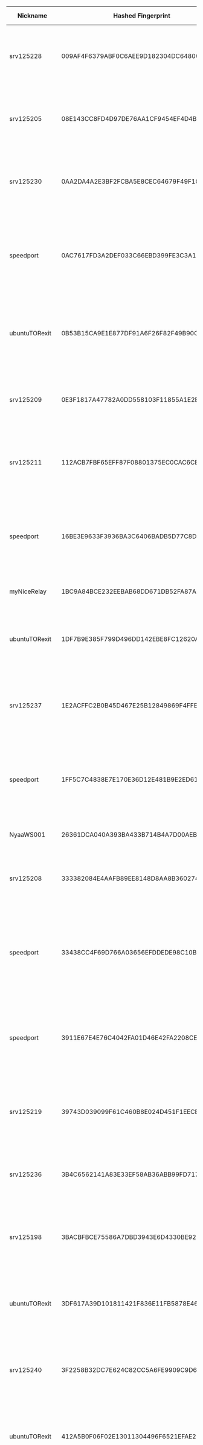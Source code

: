 | Nickname |  Hashed Fingerprint	| Or Addresses | Contact | Running | Flags | Last Seen | First Seen | Last Restarted | Advertised Bandwidth | Platform | Version | Version Status | Recommended Version | Verified hostnames | Exit policy |
|---|---|---|---|---|---|---|---|---|---|---|---|---|---|---|---|
|srv125228 | 009AF4F6379ABF0C6AEE9D182304DC6480CB1CF0 | ["91.235.234.67:9001","[2a10:1fc0:1::28e8:2439]:9001"] | N/A | true | Exit, Running, V2Dir, Valid | 2025-08-13 15:00:00 | 2025-08-13 07:00:00 | 2025-08-13 06:30:06 | 0 | Tor 0.4.8.17 on Linux | 0.4.8.17 | recommended | true | N/A | ["reject 0.0.0.0/8:*","reject 169.254.0.0/16:*","reject 127.0.0.0/8:*","reject 192.168.0.0/16:*","reject 10.0.0.0/8:*","reject 172.16.0.0/12:*","reject 91.235.234.67:*","accept *:*"]|
|srv125205 | 08E143CC8FD4D97DE76AA1CF9454EF4D4BF9FC9B | ["91.235.234.145:9001","[2a10:1fc0:1::7072:6325]:9001"] | N/A | true | Exit, Running, V2Dir, Valid | 2025-08-13 15:00:00 | 2025-08-13 07:00:00 | 2025-08-13 06:30:04 | 0 | Tor 0.4.8.17 on Linux | 0.4.8.17 | recommended | true | N/A | ["reject 0.0.0.0/8:*","reject 169.254.0.0/16:*","reject 127.0.0.0/8:*","reject 192.168.0.0/16:*","reject 10.0.0.0/8:*","reject 172.16.0.0/12:*","reject 91.235.234.145:*","accept *:*"]|
|srv125230 | 0AA2DA4A2E3BF2FCBA5E8CEC64679F49F10ABEAA | ["91.235.234.74:9001","[2a10:1fc0:1::a94d:cec3]:9001"] | N/A | true | Exit, Running, V2Dir, Valid | 2025-08-13 15:00:00 | 2025-08-13 07:00:00 | 2025-08-13 06:30:07 | 0 | Tor 0.4.8.17 on Linux | 0.4.8.17 | recommended | true | N/A | ["reject 0.0.0.0/8:*","reject 169.254.0.0/16:*","reject 127.0.0.0/8:*","reject 192.168.0.0/16:*","reject 10.0.0.0/8:*","reject 172.16.0.0/12:*","reject 91.235.234.74:*","accept *:*"]|
|speedport | 0AC7617FD3A2DEF033C66EBD399FE3C3A11BCB59 | ["146.19.254.165:8443"] | sp33dyInet@proton.me | true | Exit, Running, V2Dir, Valid | 2025-08-13 15:00:00 | 2025-08-13 10:00:00 | 2025-08-13 09:24:09 | 0 | Tor 0.4.8.17 on Linux | 0.4.8.17 | recommended | true | N/A | ["reject 0.0.0.0/8:*","reject 169.254.0.0/16:*","reject 127.0.0.0/8:*","reject 192.168.0.0/16:*","reject 10.0.0.0/8:*","reject 172.16.0.0/12:*","reject 146.19.254.165:*","accept *:20-23","accept *:25","accept *:53","accept *:80","accept *:443","reject *:*"]|
|ubuntuTORexit | 0B53B15CA9E1E877DF91A6F26F82F49B90C74A5F | ["185.240.242.5:8443"] | MaximPetrov@proton.com | true | Exit, Running, V2Dir, Valid | 2025-08-13 15:00:00 | 2025-08-13 10:00:00 | 2025-08-13 09:34:21 | 0 | Tor 0.4.8.17 on Linux | 0.4.8.17 | recommended | true | ["root45.triofilmt.de"] | ["reject 0.0.0.0/8:*","reject 169.254.0.0/16:*","reject 127.0.0.0/8:*","reject 192.168.0.0/16:*","reject 10.0.0.0/8:*","reject 172.16.0.0/12:*","reject 185.240.242.5:*","accept *:80","accept *:443","reject *:*"]|
|srv125209 | 0E3F1817A47782A0DD558103F11855A1E2EA3779 | ["45.129.199.70:9001","[2a10:1fc0:1::c89d:565d]:9001"] | N/A | true | Exit, Running, V2Dir, Valid | 2025-08-13 15:00:00 | 2025-08-13 07:00:00 | 2025-08-13 06:29:57 | 0 | Tor 0.4.8.17 on Linux | 0.4.8.17 | recommended | true | N/A | ["reject 0.0.0.0/8:*","reject 169.254.0.0/16:*","reject 127.0.0.0/8:*","reject 192.168.0.0/16:*","reject 10.0.0.0/8:*","reject 172.16.0.0/12:*","reject 45.129.199.70:*","accept *:*"]|
|srv125211 | 112ACB7FBF65EFF87F08801375EC0CAC6CB17EC8 | ["176.124.32.171:9001","[2a10:1fc0:1::463b:c574]:9001"] | N/A | true | Exit, Running, V2Dir, Valid | 2025-08-13 15:00:00 | 2025-08-13 07:00:00 | 2025-08-13 06:29:58 | 0 | Tor 0.4.8.17 on Linux | 0.4.8.17 | recommended | true | N/A | ["reject 0.0.0.0/8:*","reject 169.254.0.0/16:*","reject 127.0.0.0/8:*","reject 192.168.0.0/16:*","reject 10.0.0.0/8:*","reject 172.16.0.0/12:*","reject 176.124.32.171:*","accept *:*"]|
|speedport | 16BE3E9633F3936BA3C6406BADB5D77C8DD79010 | ["146.19.254.165:9001"] | sp33dyInet@proton.me | true | Exit, Running, V2Dir, Valid | 2025-08-13 15:00:00 | 2025-08-13 10:00:00 | 2025-08-13 09:24:06 | 0 | Tor 0.4.8.17 on Linux | 0.4.8.17 | recommended | true | N/A | ["reject 0.0.0.0/8:*","reject 169.254.0.0/16:*","reject 127.0.0.0/8:*","reject 192.168.0.0/16:*","reject 10.0.0.0/8:*","reject 172.16.0.0/12:*","reject 146.19.254.165:*","accept *:20-23","accept *:25","accept *:53","accept *:80","accept *:443","reject *:*"]|
|myNiceRelay | 1BC9A84BCE232EEBAB68DD671DB52FA87AB3A64D | ["185.196.10.54:56909"] | your@e-mail | false | Running, V2Dir, Valid | 2025-08-13 09:00:00 | 2025-08-13 09:00:00 | 2025-08-13 08:46:52 | 0 | Tor 0.4.8.16 on Linux | 0.4.8.16 | recommended | true | N/A | ["reject *:*"]|
|ubuntuTORexit | 1DF7B9E385F799D496DD142EBE8FC12620AFC144 | ["185.240.242.5:80"] | MaximPetrov@proton.com | true | Exit, Running, V2Dir, Valid | 2025-08-13 15:00:00 | 2025-08-13 10:00:00 | 2025-08-13 09:34:17 | 0 | Tor 0.4.8.17 on Linux | 0.4.8.17 | recommended | true | ["root45.triofilmt.de"] | ["reject 0.0.0.0/8:*","reject 169.254.0.0/16:*","reject 127.0.0.0/8:*","reject 192.168.0.0/16:*","reject 10.0.0.0/8:*","reject 172.16.0.0/12:*","reject 185.240.242.5:*","accept *:80","accept *:443","reject *:*"]|
|srv125237 | 1E2ACFFC2B0B45D467E25B12849869F4FFEB3283 | ["185.123.53.226:9001","[2a10:1fc0:1::d3ed:ed37]:9001"] | N/A | true | Exit, Running, V2Dir, Valid | 2025-08-13 15:00:00 | 2025-08-13 07:00:00 | 2025-08-13 06:30:10 | 0 | Tor 0.4.8.17 on Linux | 0.4.8.17 | recommended | true | N/A | ["reject 0.0.0.0/8:*","reject 169.254.0.0/16:*","reject 127.0.0.0/8:*","reject 192.168.0.0/16:*","reject 10.0.0.0/8:*","reject 172.16.0.0/12:*","reject 185.123.53.226:*","accept *:*"]|
|speedport | 1FF5C7C4838E7E170E36D12E481B9E2ED617212F | ["146.19.254.165:9050"] | sp33dyInet@proton.me | true | Exit, Running, V2Dir, Valid | 2025-08-13 15:00:00 | 2025-08-13 10:00:00 | 2025-08-13 09:24:08 | 0 | Tor 0.4.8.17 on Linux | 0.4.8.17 | recommended | true | N/A | ["reject 0.0.0.0/8:*","reject 169.254.0.0/16:*","reject 127.0.0.0/8:*","reject 192.168.0.0/16:*","reject 10.0.0.0/8:*","reject 172.16.0.0/12:*","reject 146.19.254.165:*","accept *:20-23","accept *:25","accept *:53","accept *:80","accept *:443","reject *:*"]|
|NyaaWS001 | 26361DCA040A393BA433B714B4A7D00AEBB86E99 | ["106.72.159.101:9088","[240b:10:9f65:3800::1]:443"] | KIRISHIKI Yudai <yudai.kirishiki AT protonmail dot com> | true | Running, V2Dir, Valid | 2025-08-13 15:00:00 | 2025-08-13 02:00:00 | 2025-08-13 01:16:37 | 637312 | Tor 0.4.8.10 on Linux | 0.4.8.10 | recommended | true | ["M106072159101.v4.enabler.ne.jp"] | ["reject *:*"]|
|srv125208 | 333382084E4AAFB89EE8148D8AA8B36027405DB0 | ["91.235.234.92:9001","[2a10:1fc0:1::a2d9:c960]:9001"] | N/A | true | Exit, Running, V2Dir, Valid | 2025-08-13 15:00:00 | 2025-08-13 07:00:00 | 2025-08-13 06:29:58 | 0 | Tor 0.4.8.17 on Linux | 0.4.8.17 | recommended | true | N/A | ["reject 0.0.0.0/8:*","reject 169.254.0.0/16:*","reject 127.0.0.0/8:*","reject 192.168.0.0/16:*","reject 10.0.0.0/8:*","reject 172.16.0.0/12:*","reject 91.235.234.92:*","accept *:*"]|
|speedport | 33438CC4F69D766A03656EFDDEDE98C10BD2B1C0 | ["146.19.254.165:8888"] | sp33dyInet@proton.me | true | Exit, Running, V2Dir, Valid | 2025-08-13 15:00:00 | 2025-08-13 10:00:00 | 2025-08-13 09:24:05 | 0 | Tor 0.4.8.17 on Linux | 0.4.8.17 | recommended | true | N/A | ["reject 0.0.0.0/8:*","reject 169.254.0.0/16:*","reject 127.0.0.0/8:*","reject 192.168.0.0/16:*","reject 10.0.0.0/8:*","reject 172.16.0.0/12:*","reject 146.19.254.165:*","accept *:20-23","accept *:25","accept *:53","accept *:80","accept *:443","reject *:*"]|
|speedport | 3911E67E4E76C4042FA01D46E42FA2208CEF5249 | ["146.19.254.165:80"] | sp33dyInet@proton.me | true | Exit, Running, V2Dir, Valid | 2025-08-13 15:00:00 | 2025-08-13 10:00:00 | 2025-08-13 09:24:44 | 0 | Tor 0.4.8.17 on Linux | 0.4.8.17 | recommended | true | N/A | ["reject 0.0.0.0/8:*","reject 169.254.0.0/16:*","reject 127.0.0.0/8:*","reject 192.168.0.0/16:*","reject 10.0.0.0/8:*","reject 172.16.0.0/12:*","reject 146.19.254.165:*","accept *:20-23","accept *:25","accept *:53","accept *:80","accept *:443","reject *:*"]|
|srv125219 | 39743D039099F61C460B8E024D451F1EECB87BA7 | ["146.19.143.54:9001","[2a10:1fc0:1::9862:7394]:9001"] | N/A | true | Exit, Running, V2Dir, Valid | 2025-08-13 15:00:00 | 2025-08-13 07:00:00 | 2025-08-13 06:30:00 | 0 | Tor 0.4.8.17 on Linux | 0.4.8.17 | recommended | true | N/A | ["reject 0.0.0.0/8:*","reject 169.254.0.0/16:*","reject 127.0.0.0/8:*","reject 192.168.0.0/16:*","reject 10.0.0.0/8:*","reject 172.16.0.0/12:*","reject 146.19.143.54:*","accept *:*"]|
|srv125236 | 3B4C6562141A83E33EF58AB36ABB99FD717D4873 | ["185.123.53.174:9001","[2a10:1fc0:1::3120:be14]:9001"] | N/A | true | Exit, Running, V2Dir, Valid | 2025-08-13 15:00:00 | 2025-08-13 07:00:00 | 2025-08-13 06:30:08 | 0 | Tor 0.4.8.17 on Linux | 0.4.8.17 | recommended | true | N/A | ["reject 0.0.0.0/8:*","reject 169.254.0.0/16:*","reject 127.0.0.0/8:*","reject 192.168.0.0/16:*","reject 10.0.0.0/8:*","reject 172.16.0.0/12:*","reject 185.123.53.174:*","accept *:*"]|
|srv125198 | 3BACBFBCE75586A7DBD3943E6D4330BE922D509D | ["193.233.201.93:9001","[2a10:1fc0:1::317b:c7b3]:9001"] | N/A | true | Exit, Running, V2Dir, Valid | 2025-08-13 15:00:00 | 2025-08-13 07:00:00 | 2025-08-13 06:30:02 | 0 | Tor 0.4.8.17 on Linux | 0.4.8.17 | recommended | true | N/A | ["reject 0.0.0.0/8:*","reject 169.254.0.0/16:*","reject 127.0.0.0/8:*","reject 192.168.0.0/16:*","reject 10.0.0.0/8:*","reject 172.16.0.0/12:*","reject 193.233.201.93:*","accept *:*"]|
|ubuntuTORexit | 3DF617A39D101811421F836E11FB5878E46885D6 | ["185.240.242.5:5000"] | MaximPetrov@proton.com | true | Exit, Running, V2Dir, Valid | 2025-08-13 15:00:00 | 2025-08-13 10:00:00 | 2025-08-13 09:34:23 | 0 | Tor 0.4.8.17 on Linux | 0.4.8.17 | recommended | true | ["root45.triofilmt.de"] | ["reject 0.0.0.0/8:*","reject 169.254.0.0/16:*","reject 127.0.0.0/8:*","reject 192.168.0.0/16:*","reject 10.0.0.0/8:*","reject 172.16.0.0/12:*","reject 185.240.242.5:*","accept *:80","accept *:443","reject *:*"]|
|srv125240 | 3F2258B32DC7E624C82CC5A6FE9909C9D68422C1 | ["176.124.32.101:9001","[2a10:1fc0:1::3a85:fc4a]:9001"] | N/A | true | Exit, Running, V2Dir, Valid | 2025-08-13 15:00:00 | 2025-08-13 07:00:00 | 2025-08-13 06:30:09 | 0 | Tor 0.4.8.17 on Linux | 0.4.8.17 | recommended | true | N/A | ["reject 0.0.0.0/8:*","reject 169.254.0.0/16:*","reject 127.0.0.0/8:*","reject 192.168.0.0/16:*","reject 10.0.0.0/8:*","reject 172.16.0.0/12:*","reject 176.124.32.101:*","accept *:*"]|
|ubuntuTORexit | 412A5B0F06F02E13011304496F6521EFAE2709C0 | ["185.240.242.5:9001"] | MaximPetrov@proton.com | true | Exit, Running, V2Dir, Valid | 2025-08-13 15:00:00 | 2025-08-13 10:00:00 | 2025-08-13 09:34:19 | 0 | Tor 0.4.8.17 on Linux | 0.4.8.17 | recommended | true | ["root45.triofilmt.de"] | ["reject 0.0.0.0/8:*","reject 169.254.0.0/16:*","reject 127.0.0.0/8:*","reject 192.168.0.0/16:*","reject 10.0.0.0/8:*","reject 172.16.0.0/12:*","reject 185.240.242.5:*","accept *:80","accept *:443","reject *:*"]|
|srv125232 | 449BCA24C51187E1F89AA7E5E8AC9027E53044BF | ["194.26.141.75:9001","[2a10:1fc0:1::86d8:ed21]:9001"] | N/A | true | Exit, Running, V2Dir, Valid | 2025-08-13 15:00:00 | 2025-08-13 07:00:00 | 2025-08-13 06:30:07 | 0 | Tor 0.4.8.17 on Linux | 0.4.8.17 | recommended | true | N/A | ["reject 0.0.0.0/8:*","reject 169.254.0.0/16:*","reject 127.0.0.0/8:*","reject 192.168.0.0/16:*","reject 10.0.0.0/8:*","reject 172.16.0.0/12:*","reject 194.26.141.75:*","accept *:*"]|
|srv125194 | 45148E3DFBF60F4E977801662D5A1A00DCECCD20 | ["45.129.199.239:9001","[2a10:1fc0:1::cfba:db18]:9001"] | N/A | true | Exit, Running, V2Dir, Valid | 2025-08-13 15:00:00 | 2025-08-13 07:00:00 | 2025-08-13 06:30:02 | 0 | Tor 0.4.8.17 on Linux | 0.4.8.17 | recommended | true | N/A | ["reject 0.0.0.0/8:*","reject 169.254.0.0/16:*","reject 127.0.0.0/8:*","reject 192.168.0.0/16:*","reject 10.0.0.0/8:*","reject 172.16.0.0/12:*","reject 45.129.199.239:*","accept *:*"]|
|srv125197 | 47CF066012F0BF3890A013E4353BACC1AF8ABA20 | ["193.109.120.199:9001","[2a10:1fc0:1::a8af:1603]:9001"] | N/A | true | Exit, Running, V2Dir, Valid | 2025-08-13 15:00:00 | 2025-08-13 07:00:00 | 2025-08-13 06:30:02 | 0 | Tor 0.4.8.17 on Linux | 0.4.8.17 | recommended | true | N/A | ["reject 0.0.0.0/8:*","reject 169.254.0.0/16:*","reject 127.0.0.0/8:*","reject 192.168.0.0/16:*","reject 10.0.0.0/8:*","reject 172.16.0.0/12:*","reject 193.109.120.199:*","accept *:*"]|
|srv125227 | 4A0B765E2CAFF126D9AFE980BBF77DE1D0F4C58C | ["194.26.141.24:9001","[2a10:1fc0:1::49fd:671e]:9001"] | N/A | true | Exit, Running, V2Dir, Valid | 2025-08-13 15:00:00 | 2025-08-13 07:00:00 | 2025-08-13 06:30:07 | 0 | Tor 0.4.8.17 on Linux | 0.4.8.17 | recommended | true | N/A | ["reject 0.0.0.0/8:*","reject 169.254.0.0/16:*","reject 127.0.0.0/8:*","reject 192.168.0.0/16:*","reject 10.0.0.0/8:*","reject 172.16.0.0/12:*","reject 194.26.141.24:*","accept *:*"]|
|srv125202 | 4C133A1D74937E4F38D3FC2372CD867D83698FF9 | ["185.123.53.42:9001","[2a10:1fc0:1::c81a:ecdc]:9001"] | N/A | true | Exit, Running, V2Dir, Valid | 2025-08-13 15:00:00 | 2025-08-13 07:00:00 | 2025-08-13 06:30:03 | 0 | Tor 0.4.8.17 on Linux | 0.4.8.17 | recommended | true | N/A | ["reject 0.0.0.0/8:*","reject 169.254.0.0/16:*","reject 127.0.0.0/8:*","reject 192.168.0.0/16:*","reject 10.0.0.0/8:*","reject 172.16.0.0/12:*","reject 185.123.53.42:*","accept *:*"]|
|srv125226 | 51AA152E765DFDAECB1600689AD605D9AED59E14 | ["77.72.85.168:9001","[2a10:1fc0:1::a04e:42ef]:9001"] | N/A | true | Exit, Running, V2Dir, Valid | 2025-08-13 15:00:00 | 2025-08-13 07:00:00 | 2025-08-13 06:30:07 | 0 | Tor 0.4.8.17 on Linux | 0.4.8.17 | recommended | true | N/A | ["reject 0.0.0.0/8:*","reject 169.254.0.0/16:*","reject 127.0.0.0/8:*","reject 192.168.0.0/16:*","reject 10.0.0.0/8:*","reject 172.16.0.0/12:*","reject 77.72.85.168:*","accept *:*"]|
|srv125213 | 55412D69EE197207D2B23FB1E093E7C3CC24F94A | ["185.123.53.217:9001","[2a10:1fc0:1::91c7:7465]:9001"] | N/A | true | Exit, Running, V2Dir, Valid | 2025-08-13 15:00:00 | 2025-08-13 07:00:00 | 2025-08-13 06:29:59 | 0 | Tor 0.4.8.17 on Linux | 0.4.8.17 | recommended | true | N/A | ["reject 0.0.0.0/8:*","reject 169.254.0.0/16:*","reject 127.0.0.0/8:*","reject 192.168.0.0/16:*","reject 10.0.0.0/8:*","reject 172.16.0.0/12:*","reject 185.123.53.217:*","accept *:*"]|
|srv125234 | 5B9B2BAF3CB58B5709D8DCA1DAF961832D47E7CB | ["176.124.32.122:9001","[2a10:1fc0:1::d8fd:efbf]:9001"] | N/A | true | Exit, Running, V2Dir, Valid | 2025-08-13 15:00:00 | 2025-08-13 07:00:00 | 2025-08-13 06:30:08 | 0 | Tor 0.4.8.17 on Linux | 0.4.8.17 | recommended | true | N/A | ["reject 0.0.0.0/8:*","reject 169.254.0.0/16:*","reject 127.0.0.0/8:*","reject 192.168.0.0/16:*","reject 10.0.0.0/8:*","reject 172.16.0.0/12:*","reject 176.124.32.122:*","accept *:*"]|
|srv125196 | 68A3F148732F1C0C7B1C1AA6A9280871D11B1F41 | ["194.26.141.45:9001","[2a10:1fc0:1::2acd:670c]:9001"] | N/A | true | Exit, Running, V2Dir, Valid | 2025-08-13 15:00:00 | 2025-08-13 07:00:00 | 2025-08-13 06:30:02 | 0 | Tor 0.4.8.17 on Linux | 0.4.8.17 | recommended | true | N/A | ["reject 0.0.0.0/8:*","reject 169.254.0.0/16:*","reject 127.0.0.0/8:*","reject 192.168.0.0/16:*","reject 10.0.0.0/8:*","reject 172.16.0.0/12:*","reject 194.26.141.45:*","accept *:*"]|
|srv125233 | 6E3C9A6F5385B92EFAF8D572C70CB25B865980D9 | ["91.235.234.143:9001","[2a10:1fc0:1::1078:9b3b]:9001"] | N/A | true | Exit, Running, V2Dir, Valid | 2025-08-13 15:00:00 | 2025-08-13 07:00:00 | 2025-08-13 06:30:08 | 0 | Tor 0.4.8.17 on Linux | 0.4.8.17 | recommended | true | N/A | ["reject 0.0.0.0/8:*","reject 169.254.0.0/16:*","reject 127.0.0.0/8:*","reject 192.168.0.0/16:*","reject 10.0.0.0/8:*","reject 172.16.0.0/12:*","reject 91.235.234.143:*","accept *:*"]|
|srv125242 | 712A4E27C28BE1919419C868A3ADE1596EAE7DC1 | ["45.129.199.159:9001","[2a10:1fc0:1::6e6d:3f93]:9001"] | N/A | true | Exit, Running, V2Dir, Valid | 2025-08-13 15:00:00 | 2025-08-13 07:00:00 | 2025-08-13 06:30:11 | 0 | Tor 0.4.8.17 on Linux | 0.4.8.17 | recommended | true | N/A | ["reject 0.0.0.0/8:*","reject 169.254.0.0/16:*","reject 127.0.0.0/8:*","reject 192.168.0.0/16:*","reject 10.0.0.0/8:*","reject 172.16.0.0/12:*","reject 45.129.199.159:*","accept *:*"]|
|srv125225 | 733E343EC50A3955AD624681FA8146F1249C53F6 | ["194.26.141.109:9001","[2a10:1fc0:1::a187:7bdf]:9001"] | N/A | true | Exit, Running, V2Dir, Valid | 2025-08-13 15:00:00 | 2025-08-13 07:00:00 | 2025-08-13 06:30:05 | 0 | Tor 0.4.8.17 on Linux | 0.4.8.17 | recommended | true | N/A | ["reject 0.0.0.0/8:*","reject 169.254.0.0/16:*","reject 127.0.0.0/8:*","reject 192.168.0.0/16:*","reject 10.0.0.0/8:*","reject 172.16.0.0/12:*","reject 194.26.141.109:*","accept *:*"]|
|srv125238 | 76DA49B0CEAD08F70EE2E7E119533DB8CF1FD9CA | ["185.123.53.165:9001","[2a10:1fc0:1::97fa:bc35]:9001"] | N/A | true | Exit, Running, V2Dir, Valid | 2025-08-13 15:00:00 | 2025-08-13 07:00:00 | 2025-08-13 06:30:09 | 0 | Tor 0.4.8.17 on Linux | 0.4.8.17 | recommended | true | N/A | ["reject 0.0.0.0/8:*","reject 169.254.0.0/16:*","reject 127.0.0.0/8:*","reject 192.168.0.0/16:*","reject 10.0.0.0/8:*","reject 172.16.0.0/12:*","reject 185.123.53.165:*","accept *:*"]|
|srv125210 | 7A8A715D61D3FA8344BB3A9FEF9AD7AC2C773C28 | ["193.109.120.8:9001","[2a10:1fc0:1::d6af:9460]:9001"] | N/A | true | Exit, Running, V2Dir, Valid | 2025-08-13 15:00:00 | 2025-08-13 07:00:00 | 2025-08-13 06:29:59 | 0 | Tor 0.4.8.17 on Linux | 0.4.8.17 | recommended | true | N/A | ["reject 0.0.0.0/8:*","reject 169.254.0.0/16:*","reject 127.0.0.0/8:*","reject 192.168.0.0/16:*","reject 10.0.0.0/8:*","reject 172.16.0.0/12:*","reject 193.109.120.8:*","accept *:*"]|
|srv125220 | 7BCD5880CA2B3286BC21D83418E6BE09855257E4 | ["193.109.120.71:9001","[2a10:1fc0:1::c181:cad7]:9001"] | N/A | true | Exit, Running, V2Dir, Valid | 2025-08-13 15:00:00 | 2025-08-13 07:00:00 | 2025-08-13 06:30:00 | 0 | Tor 0.4.8.17 on Linux | 0.4.8.17 | recommended | true | N/A | ["reject 0.0.0.0/8:*","reject 169.254.0.0/16:*","reject 127.0.0.0/8:*","reject 192.168.0.0/16:*","reject 10.0.0.0/8:*","reject 172.16.0.0/12:*","reject 193.109.120.71:*","accept *:*"]|
|hohenheimp | 7E49287C68833055DCA6F3C094339F58EF5122C4 | ["185.238.249.239:9001"] | hohenheimph@gmail.com | true | Running, Valid | 2025-08-13 15:00:00 | 2025-08-13 07:00:00 | 2025-08-13 06:49:27 | 0 | Tor 0.4.8.17 on Linux | 0.4.8.17 | recommended | true | N/A | ["reject *:*"]|
|srv125204 | 7FEDADA4FCEAF353971E537E73CA92CFED8E7F4B | ["146.19.143.132:9001","[2a10:1fc0:1::7028:40e3]:9001"] | N/A | true | Exit, Running, V2Dir, Valid | 2025-08-13 15:00:00 | 2025-08-13 07:00:00 | 2025-08-13 06:30:04 | 0 | Tor 0.4.8.17 on Linux | 0.4.8.17 | recommended | true | N/A | ["reject 0.0.0.0/8:*","reject 169.254.0.0/16:*","reject 127.0.0.0/8:*","reject 192.168.0.0/16:*","reject 10.0.0.0/8:*","reject 172.16.0.0/12:*","reject 146.19.143.132:*","accept *:*"]|
|srv125239 | 8166CD8F4FF67BA1D1B35EFFDFAEE03AF7EC7C59 | ["146.19.143.119:9001","[2a10:1fc0:1::a06f:421]:9001"] | N/A | true | Exit, Running, V2Dir, Valid | 2025-08-13 15:00:00 | 2025-08-13 07:00:00 | 2025-08-13 06:30:09 | 0 | Tor 0.4.8.17 on Linux | 0.4.8.17 | recommended | true | N/A | ["reject 0.0.0.0/8:*","reject 169.254.0.0/16:*","reject 127.0.0.0/8:*","reject 192.168.0.0/16:*","reject 10.0.0.0/8:*","reject 172.16.0.0/12:*","reject 146.19.143.119:*","accept *:*"]|
|srv125214 | 859E7B5DA1034E194D1E8673A0AA6ACC78304C6B | ["45.129.199.122:9001","[2a10:1fc0:1::b989:f19b]:9001"] | N/A | true | Exit, Running, V2Dir, Valid | 2025-08-13 15:00:00 | 2025-08-13 07:00:00 | 2025-08-13 06:29:59 | 0 | Tor 0.4.8.17 on Linux | 0.4.8.17 | recommended | true | N/A | ["reject 0.0.0.0/8:*","reject 169.254.0.0/16:*","reject 127.0.0.0/8:*","reject 192.168.0.0/16:*","reject 10.0.0.0/8:*","reject 172.16.0.0/12:*","reject 45.129.199.122:*","accept *:*"]|
|srv125201 | 87F3F40C4A1ADF31EF78D139D26E6E040A70F0CA | ["146.19.143.92:9001","[2a10:1fc0:1::bf4a:70cd]:9001"] | N/A | true | Exit, Running, V2Dir, Valid | 2025-08-13 15:00:00 | 2025-08-13 07:00:00 | 2025-08-13 06:30:03 | 0 | Tor 0.4.8.17 on Linux | 0.4.8.17 | recommended | true | N/A | ["reject 0.0.0.0/8:*","reject 169.254.0.0/16:*","reject 127.0.0.0/8:*","reject 192.168.0.0/16:*","reject 10.0.0.0/8:*","reject 172.16.0.0/12:*","reject 146.19.143.92:*","accept *:*"]|
|ubuntuTORexit | 88CE0B002569B78A7F5C4B4851A6E7D6AA06D080 | ["185.240.242.5:9443"] | MaximPetrov@proton.com | true | Exit, Running, V2Dir, Valid | 2025-08-13 15:00:00 | 2025-08-13 10:00:00 | 2025-08-13 09:34:22 | 0 | Tor 0.4.8.17 on Linux | 0.4.8.17 | recommended | true | ["root45.triofilmt.de"] | ["reject 0.0.0.0/8:*","reject 169.254.0.0/16:*","reject 127.0.0.0/8:*","reject 192.168.0.0/16:*","reject 10.0.0.0/8:*","reject 172.16.0.0/12:*","reject 185.240.242.5:*","accept *:80","accept *:443","reject *:*"]|
|bugi82relay | 8CB0AB43DA75DFF2BF0C2036FE96C0C0F4830FD6 | ["93.173.42.43:9001"] | bugi82@gmail.com | true | Running, V2Dir, Valid | 2025-08-13 15:00:00 | 2025-08-13 14:00:00 | 2025-08-13 11:59:13 | 0 | Tor 0.4.8.17 on Windows 8 [or later] | 0.4.8.17 | recommended | true | ["93-173-42-43.bb.netvision.net.il"] | ["reject *:*"]|
|MyCCSRelay | 8F870AFE4CA72DDB952DA14912622A9C649D1965 | ["107.173.39.90:9001","[2001:470:c:381::2]:9001"] | mianqibg@gmail.com | false | Running, V2Dir, Valid | 2025-08-13 07:00:00 | 2025-08-13 07:00:00 | 2025-08-13 06:13:01 | 0 | Tor 0.4.8.10 on Linux | 0.4.8.10 | recommended | true | N/A | ["reject *:*"]|
|NTP | 9B19A3584EC4C5586400320DBE1014F74B493B6B | ["5.39.61.123:1337"] | admin@ntp.sh | true | Running, V2Dir, Valid | 2025-08-13 15:00:00 | 2025-08-13 15:00:00 | 2025-08-13 14:13:05 | 0 | Tor 0.4.8.10 on Linux | 0.4.8.10 | recommended | true | ["ip123.ip-5-39-61.eu"] | ["reject *:*"]|
|srv125244 | 9CABBD314018E5A7671A748733D9FC6C79122A60 | ["77.72.85.176:9001","[2a10:1fc0:1::902c:9891]:9001"] | N/A | true | Exit, Running, V2Dir, Valid | 2025-08-13 15:00:00 | 2025-08-13 07:00:00 | 2025-08-13 06:30:11 | 0 | Tor 0.4.8.17 on Linux | 0.4.8.17 | recommended | true | N/A | ["reject 0.0.0.0/8:*","reject 169.254.0.0/16:*","reject 127.0.0.0/8:*","reject 192.168.0.0/16:*","reject 10.0.0.0/8:*","reject 172.16.0.0/12:*","reject 77.72.85.176:*","accept *:*"]|
|srv125216 | 9F6A5D2EE5DA4EDC565071603002C870600B34BC | ["45.129.199.162:9001","[2a10:1fc0:1::9a61:242e]:9001"] | N/A | true | Exit, Running, V2Dir, Valid | 2025-08-13 15:00:00 | 2025-08-13 07:00:00 | 2025-08-13 06:29:59 | 0 | Tor 0.4.8.17 on Linux | 0.4.8.17 | recommended | true | N/A | ["reject 0.0.0.0/8:*","reject 169.254.0.0/16:*","reject 127.0.0.0/8:*","reject 192.168.0.0/16:*","reject 10.0.0.0/8:*","reject 172.16.0.0/12:*","reject 45.129.199.162:*","accept *:*"]|
|jstark | A4995EA4A81711D9A7FD1FA105E359D659989BB6 | ["107.175.159.234:443"] | ballisticeffect@proton.me | true | Running, V2Dir, Valid | 2025-08-13 15:00:00 | 2025-08-13 05:00:00 | 2025-08-13 04:00:31 | 0 | Tor 0.4.8.17 on Linux | 0.4.8.17 | recommended | true | N/A | ["reject *:*"]|
|srv125235 | A86B93B891FE8308AA2FAD67FD303A42ECEC9C4A | ["45.129.199.235:9001","[2a10:1fc0:1::cae0:9c9]:9001"] | N/A | true | Exit, Running, V2Dir, Valid | 2025-08-13 15:00:00 | 2025-08-13 07:00:00 | 2025-08-13 06:30:08 | 0 | Tor 0.4.8.17 on Linux | 0.4.8.17 | recommended | true | N/A | ["reject 0.0.0.0/8:*","reject 169.254.0.0/16:*","reject 127.0.0.0/8:*","reject 192.168.0.0/16:*","reject 10.0.0.0/8:*","reject 172.16.0.0/12:*","reject 45.129.199.235:*","accept *:*"]|
|srv125243 | B0278B42B59A5112D5823D5CF6FBA26C4D2116D4 | ["146.19.143.225:9001","[2a10:1fc0:1::9c89:5f8]:9001"] | N/A | true | Exit, Running, V2Dir, Valid | 2025-08-13 15:00:00 | 2025-08-13 07:00:00 | 2025-08-13 06:30:11 | 0 | Tor 0.4.8.17 on Linux | 0.4.8.17 | recommended | true | N/A | ["reject 0.0.0.0/8:*","reject 169.254.0.0/16:*","reject 127.0.0.0/8:*","reject 192.168.0.0/16:*","reject 10.0.0.0/8:*","reject 172.16.0.0/12:*","reject 146.19.143.225:*","accept *:*"]|
|Omni | B03B5B8F244B858FE687FFE38BC440A76A42158E | ["167.172.165.80:9001"] | omni@nwrk.co.uk | true | Running, V2Dir, Valid | 2025-08-13 15:00:00 | 2025-08-13 12:00:00 | 2025-08-13 11:04:36 | 0 | Tor 0.4.8.14 on Linux | 0.4.8.14 | recommended | true | N/A | ["reject *:*"]|
|ubuntuTORexit | B1AAACE8B1C2F4F4DBB3A58DBBD833F5BC706279 | ["185.240.242.5:443"] | MaximPetrov@proton.com | true | Exit, Running, V2Dir, Valid | 2025-08-13 15:00:00 | 2025-08-13 10:00:00 | 2025-08-13 09:34:18 | 0 | Tor 0.4.8.17 on Linux | 0.4.8.17 | recommended | true | ["root45.triofilmt.de"] | ["reject 0.0.0.0/8:*","reject 169.254.0.0/16:*","reject 127.0.0.0/8:*","reject 192.168.0.0/16:*","reject 10.0.0.0/8:*","reject 172.16.0.0/12:*","reject 185.240.242.5:*","accept *:80","accept *:443","reject *:*"]|
|srv125193 | B72A41A808D79A9473F2D55FF684F8B0454B6892 | ["77.72.85.133:9001","[2a10:1fc0:1::9ef2:318e]:9001"] | N/A | true | Exit, Running, V2Dir, Valid | 2025-08-13 15:00:00 | 2025-08-13 07:00:00 | 2025-08-13 06:30:00 | 0 | Tor 0.4.8.17 on Linux | 0.4.8.17 | recommended | true | N/A | ["reject 0.0.0.0/8:*","reject 169.254.0.0/16:*","reject 127.0.0.0/8:*","reject 192.168.0.0/16:*","reject 10.0.0.0/8:*","reject 172.16.0.0/12:*","reject 77.72.85.133:*","accept *:*"]|
|srv125215 | B76A220691BD3EAA91145E547CB18D042A3C51FC | ["185.123.53.184:9001","[2a10:1fc0:1::709e:5af4]:9001"] | N/A | true | Exit, Running, V2Dir, Valid | 2025-08-13 15:00:00 | 2025-08-13 07:00:00 | 2025-08-13 06:29:59 | 0 | Tor 0.4.8.17 on Linux | 0.4.8.17 | recommended | true | N/A | ["reject 0.0.0.0/8:*","reject 169.254.0.0/16:*","reject 127.0.0.0/8:*","reject 192.168.0.0/16:*","reject 10.0.0.0/8:*","reject 172.16.0.0/12:*","reject 185.123.53.184:*","accept *:*"]|
|srv125217 | B8942E58753E9D4CC5A66C21FEF68CE2E808647A | ["193.109.120.230:9001","[2a10:1fc0:1::d3f0:7036]:9001"] | N/A | true | Exit, Running, V2Dir, Valid | 2025-08-13 15:00:00 | 2025-08-13 07:00:00 | 2025-08-13 06:30:00 | 0 | Tor 0.4.8.17 on Linux | 0.4.8.17 | recommended | true | N/A | ["reject 0.0.0.0/8:*","reject 169.254.0.0/16:*","reject 127.0.0.0/8:*","reject 192.168.0.0/16:*","reject 10.0.0.0/8:*","reject 172.16.0.0/12:*","reject 193.109.120.230:*","accept *:*"]|
|ubuntuTORexit | C5F5D16AA495E024156F6AC32D3909CC53A83F8A | ["185.240.242.5:8080"] | MaximPetrov@proton.com | true | Exit, Running, V2Dir, Valid | 2025-08-13 15:00:00 | 2025-08-13 10:00:00 | 2025-08-13 09:34:26 | 0 | Tor 0.4.8.17 on Linux | 0.4.8.17 | recommended | true | ["root45.triofilmt.de"] | ["reject 0.0.0.0/8:*","reject 169.254.0.0/16:*","reject 127.0.0.0/8:*","reject 192.168.0.0/16:*","reject 10.0.0.0/8:*","reject 172.16.0.0/12:*","reject 185.240.242.5:*","accept *:80","accept *:443","reject *:*"]|
|Unnamed | CAD9CB6C81CCDB43BDA2BE6173E6DBED7E93F92A | ["82.221.139.164:19865"] | N/A | true | Running, V2Dir, Valid | 2025-08-13 15:00:00 | 2025-08-13 01:00:00 | 2025-08-13 00:48:21 | 0 | Tor 0.4.8.17 on Linux | 0.4.8.17 | recommended | true | N/A | ["reject *:*"]|
|srv125206 | CE399F2066C3088A92AFE1FF7CA262719C136597 | ["193.109.120.59:9001","[2a10:1fc0:1::145a:4f4d]:9001"] | N/A | true | Exit, Running, V2Dir, Valid | 2025-08-13 15:00:00 | 2025-08-13 07:00:00 | 2025-08-13 06:30:04 | 0 | Tor 0.4.8.17 on Linux | 0.4.8.17 | recommended | true | N/A | ["reject 0.0.0.0/8:*","reject 169.254.0.0/16:*","reject 127.0.0.0/8:*","reject 192.168.0.0/16:*","reject 10.0.0.0/8:*","reject 172.16.0.0/12:*","reject 193.109.120.59:*","accept *:*"]|
|srv125229 | D6C77221ECD7912E194AD6B9E6AFBA71A0F6A8D3 | ["193.233.201.122:9001","[2a10:1fc0:1::1c97:5209]:9001"] | N/A | true | Exit, Running, V2Dir, Valid | 2025-08-13 15:00:00 | 2025-08-13 07:00:00 | 2025-08-13 06:30:05 | 0 | Tor 0.4.8.17 on Linux | 0.4.8.17 | recommended | true | N/A | ["reject 0.0.0.0/8:*","reject 169.254.0.0/16:*","reject 127.0.0.0/8:*","reject 192.168.0.0/16:*","reject 10.0.0.0/8:*","reject 172.16.0.0/12:*","reject 193.233.201.122:*","accept *:*"]|
|srv125192 | D6D3C7E9D0111288D93E8BECD7BED5AFAC24FC9B | ["185.123.53.164:9001","[2a10:1fc0:1::4953:f0d1]:9001"] | N/A | true | Exit, Running, V2Dir, Valid | 2025-08-13 15:00:00 | 2025-08-13 07:00:00 | 2025-08-13 06:30:01 | 0 | Tor 0.4.8.17 on Linux | 0.4.8.17 | recommended | true | N/A | ["reject 0.0.0.0/8:*","reject 169.254.0.0/16:*","reject 127.0.0.0/8:*","reject 192.168.0.0/16:*","reject 10.0.0.0/8:*","reject 172.16.0.0/12:*","reject 185.123.53.164:*","accept *:*"]|
|speedport | DA588DC0829A32919E50971E5A2975904828A924 | ["146.19.254.165:5000"] | sp33dyInet@proton.me | true | Exit, Running, V2Dir, Valid | 2025-08-13 15:00:00 | 2025-08-13 10:00:00 | 2025-08-13 09:24:10 | 0 | Tor 0.4.8.17 on Linux | 0.4.8.17 | recommended | true | N/A | ["reject 0.0.0.0/8:*","reject 169.254.0.0/16:*","reject 127.0.0.0/8:*","reject 192.168.0.0/16:*","reject 10.0.0.0/8:*","reject 172.16.0.0/12:*","reject 146.19.254.165:*","accept *:20-23","accept *:25","accept *:53","accept *:80","accept *:443","reject *:*"]|
|srv125203 | DC7DCE0D54987BD67C2EB445ABF072B1FC6180EB | ["176.124.32.145:9001","[2a10:1fc0:1::c5e5:1656]:9001"] | N/A | true | Exit, Running, V2Dir, Valid | 2025-08-13 15:00:00 | 2025-08-13 07:00:00 | 2025-08-13 06:30:05 | 0 | Tor 0.4.8.17 on Linux | 0.4.8.17 | recommended | true | N/A | ["reject 0.0.0.0/8:*","reject 169.254.0.0/16:*","reject 127.0.0.0/8:*","reject 192.168.0.0/16:*","reject 10.0.0.0/8:*","reject 172.16.0.0/12:*","reject 176.124.32.145:*","accept *:*"]|
|srv125231 | E6A1831C3D1CCF44C2C671902C3C9B6F235AC32D | ["194.26.141.106:9001","[2a10:1fc0:1::201b:fde8]:9001"] | N/A | true | Exit, Running, V2Dir, Valid | 2025-08-13 15:00:00 | 2025-08-13 07:00:00 | 2025-08-13 06:30:07 | 0 | Tor 0.4.8.17 on Linux | 0.4.8.17 | recommended | true | N/A | ["reject 0.0.0.0/8:*","reject 169.254.0.0/16:*","reject 127.0.0.0/8:*","reject 192.168.0.0/16:*","reject 10.0.0.0/8:*","reject 172.16.0.0/12:*","reject 194.26.141.106:*","accept *:*"]|
|speedport | E7762886A7EBB66A1E638E24C0D6D1561AE844AE | ["146.19.254.165:1194"] | sp33dyInet@proton.me | true | Exit, Running, V2Dir, Valid | 2025-08-13 15:00:00 | 2025-08-13 10:00:00 | 2025-08-13 09:24:03 | 0 | Tor 0.4.8.17 on Linux | 0.4.8.17 | recommended | true | N/A | ["reject 0.0.0.0/8:*","reject 169.254.0.0/16:*","reject 127.0.0.0/8:*","reject 192.168.0.0/16:*","reject 10.0.0.0/8:*","reject 172.16.0.0/12:*","reject 146.19.254.165:*","accept *:20-23","accept *:25","accept *:53","accept *:80","accept *:443","reject *:*"]|
|srv125207 | E7C5F37635C2A90BBADE990B7B8B4125ED1CDBCB | ["146.19.143.181:9001","[2a10:1fc0:1::736f:432a]:9001"] | N/A | true | Exit, Running, V2Dir, Valid | 2025-08-13 15:00:00 | 2025-08-13 07:00:00 | 2025-08-13 06:29:58 | 0 | Tor 0.4.8.17 on Linux | 0.4.8.17 | recommended | true | N/A | ["reject 0.0.0.0/8:*","reject 169.254.0.0/16:*","reject 127.0.0.0/8:*","reject 192.168.0.0/16:*","reject 10.0.0.0/8:*","reject 172.16.0.0/12:*","reject 146.19.143.181:*","accept *:*"]|
|srv125221 | E88724ECB45D812FA44ABD2BDF2CE9F8F546BCC6 | ["146.19.143.16:9001","[2a10:1fc0:1::df12:4fa1]:9001"] | N/A | true | Exit, Running, V2Dir, Valid | 2025-08-13 15:00:00 | 2025-08-13 07:00:00 | 2025-08-13 06:30:01 | 0 | Tor 0.4.8.17 on Linux | 0.4.8.17 | recommended | true | N/A | ["reject 0.0.0.0/8:*","reject 169.254.0.0/16:*","reject 127.0.0.0/8:*","reject 192.168.0.0/16:*","reject 10.0.0.0/8:*","reject 172.16.0.0/12:*","reject 146.19.143.16:*","accept *:*"]|
|Misaka | EA77ECE97E9AA43010058264C641C3C6954D4221 | ["138.2.39.4:9001"] | tor@misaka.zip | true | Running, Valid | 2025-08-13 15:00:00 | 2025-08-13 07:00:00 | 2025-08-13 05:33:54 | 0 | Tor 0.4.8.16 on Linux | 0.4.8.16 | recommended | true | N/A | ["reject *:*"]|
|srv125212 | EC052958862B5E34BC5CC28B39489901431D3A31 | ["194.26.141.110:9001","[2a10:1fc0:1::da9b:f7cd]:9001"] | N/A | true | Exit, Running, V2Dir, Valid | 2025-08-13 15:00:00 | 2025-08-13 07:00:00 | 2025-08-13 06:30:00 | 0 | Tor 0.4.8.17 on Linux | 0.4.8.17 | recommended | true | N/A | ["reject 0.0.0.0/8:*","reject 169.254.0.0/16:*","reject 127.0.0.0/8:*","reject 192.168.0.0/16:*","reject 10.0.0.0/8:*","reject 172.16.0.0/12:*","reject 194.26.141.110:*","accept *:*"]|
|srv125241 | EF01F51229F2F0C7CB178E728CFE2222048123A9 | ["45.129.199.84:9001","[2a10:1fc0:1::d54e:8f12]:9001"] | N/A | true | Exit, Running, V2Dir, Valid | 2025-08-13 15:00:00 | 2025-08-13 07:00:00 | 2025-08-13 06:30:11 | 0 | Tor 0.4.8.17 on Linux | 0.4.8.17 | recommended | true | N/A | ["reject 0.0.0.0/8:*","reject 169.254.0.0/16:*","reject 127.0.0.0/8:*","reject 192.168.0.0/16:*","reject 10.0.0.0/8:*","reject 172.16.0.0/12:*","reject 45.129.199.84:*","accept *:*"]|
|srv125200 | F061F214D354B2D63C9B51104D53BC98C2865C7B | ["185.123.53.22:9001","[2a10:1fc0:1::27c8:f14]:9001"] | N/A | true | Exit, Running, V2Dir, Valid | 2025-08-13 15:00:00 | 2025-08-13 07:00:00 | 2025-08-13 06:30:03 | 0 | Tor 0.4.8.17 on Linux | 0.4.8.17 | recommended | true | N/A | ["reject 0.0.0.0/8:*","reject 169.254.0.0/16:*","reject 127.0.0.0/8:*","reject 192.168.0.0/16:*","reject 10.0.0.0/8:*","reject 172.16.0.0/12:*","reject 185.123.53.22:*","accept *:*"]|
|speedport | F0BE4B55A7FD2B2CDAD0FF735CE1928979B188AC | ["146.19.254.165:443"] | sp33dyInet@proton.me | true | Exit, Running, V2Dir, Valid | 2025-08-13 15:00:00 | 2025-08-13 10:00:00 | 2025-08-13 09:24:02 | 0 | Tor 0.4.8.17 on Linux | 0.4.8.17 | recommended | true | N/A | ["reject 0.0.0.0/8:*","reject 169.254.0.0/16:*","reject 127.0.0.0/8:*","reject 192.168.0.0/16:*","reject 10.0.0.0/8:*","reject 172.16.0.0/12:*","reject 146.19.254.165:*","accept *:20-23","accept *:25","accept *:53","accept *:80","accept *:443","reject *:*"]|
|ubuntuTORexit | FA784D31780337F860263F7D3A0251BA2EF629E9 | ["185.240.242.5:5200"] | MaximPetrov@proton.com | true | Exit, Running, V2Dir, Valid | 2025-08-13 15:00:00 | 2025-08-13 10:00:00 | 2025-08-13 09:34:25 | 0 | Tor 0.4.8.17 on Linux | 0.4.8.17 | recommended | true | ["root45.triofilmt.de"] | ["reject 0.0.0.0/8:*","reject 169.254.0.0/16:*","reject 127.0.0.0/8:*","reject 192.168.0.0/16:*","reject 10.0.0.0/8:*","reject 172.16.0.0/12:*","reject 185.240.242.5:*","accept *:80","accept *:443","reject *:*"]|
|FreddieTORcury | FD9CC1BCF911FA97915060504A538C420555D885 | ["174.91.123.41:8080"] | Random Person skelly1178@proton.me | true | Running, V2Dir, Valid | 2025-08-13 15:00:00 | 2025-08-13 04:00:00 | 2025-08-13 03:33:51 | 0 | Tor 0.4.8.10 on Linux | 0.4.8.10 | recommended | true | ["bras-base-clwdon2201w-grc-47-174-91-123-41.dsl.bell.ca"] | ["reject *:*"]|
|srv125199 | FDD18C5DCDE29549EE6A00BE137F4B5DA1AE86D2 | ["176.124.32.130:9001","[2a10:1fc0:1::b9b6:1c9a]:9001"] | N/A | true | Exit, Running, V2Dir, Valid | 2025-08-13 15:00:00 | 2025-08-13 07:00:00 | 2025-08-13 06:30:02 | 0 | Tor 0.4.8.17 on Linux | 0.4.8.17 | recommended | true | N/A | ["reject 0.0.0.0/8:*","reject 169.254.0.0/16:*","reject 127.0.0.0/8:*","reject 192.168.0.0/16:*","reject 10.0.0.0/8:*","reject 172.16.0.0/12:*","reject 176.124.32.130:*","accept *:*"]|
